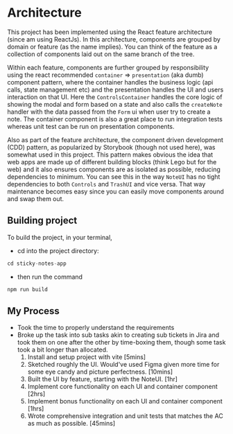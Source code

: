 # Architecture

This project has been implemented using the React feature architecture (since am using ReactJs). In this architecture, components are grouped by domain or feature (as the name implies). You can think of the feature as a collection of components laid out on the same branch of the tree.

Within each feature, components are further grouped by responsibility using the react recommended `container` => `presentation` (aka dumb) component pattern, where the container handles the business logic (api calls, state management etc) and the presentation handles the UI and users interaction on that UI. Here the `ControlsContainer` handles the core logic of showing the modal and form based on a state and also calls the `createNote` handler with the data passed from the `Form` ui when user try to create a note. The container component is also a great place to run integration tests whereas unit test can be run on presentation components.

Also as part of the feature architecture, the component driven development (CDD) pattern, as popularized by Storybook (though not used here), was somewhat used in this project. This pattern makes obvious the idea that web apps are made up of different building blocks (think Lego but for the web) and it also ensures components are as isolated as possible, reducing dependencies to minimum. You can see this in the way `NoteUI` has no tight dependencies to both `Controls` and `TrashUI` and vice versa. That way maintenance becomes easy since you can easily move components around and swap them out.

## Building project

To build the project, in your terminal,

- cd into the project directory:

```js
cd sticky-notes-app
```

- then run the command

```javascript
npm run build
```

## My Process

- Took the time to properly understand the requirements
- Broke up the task into sub tasks akin to creating sub tickets in Jira and took them on one after the other by time-boxing them, though some task took a bit longer than allocated.
  1. Install and setup project with vite [5mins]
  2. Sketched roughly the UI. Would've used Figma given more time for some eye candy and picture perfectness. [10mins]
  3. Built the UI by feature, starting with the NoteUI. [1hr]
  4. Implement core functionality on each UI and container component [2hrs]
  5. Implement bonus functionality on each UI and container component [1hrs]
  6. Wrote comprehensive integration and unit tests that matches the AC as much as possible. [45mins]
